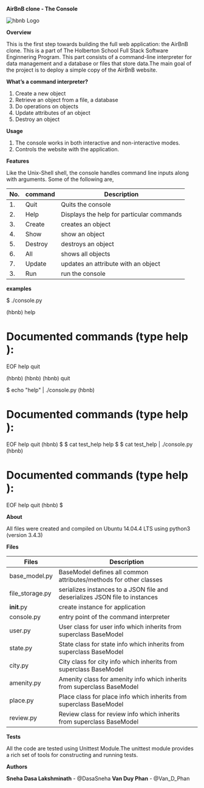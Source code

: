 **AirBnB clone - The Console**

![hbnb Logo](https://imgur.com/OilEsXV.png "hbnb logo")

**Overview**

This is the first step towards building the full web application: the AirBnB clone. This is a part of The Holberton School Full Stack Software Enginnering Program. This part consists of a command-line interpreter for data management and a database or files that store data.The main goal of the project is to deploy a simple copy of the AirBnB website.

**What’s a command interpreter?**

1. Create a new object
2. Retrieve an object from a file, a database
3. Do operations on objects
4. Update attributes of an object
5. Destroy an object

**Usage**

1. The console works in both interactive and non-interactive modes.
2. Controls the website with the application.

**Features**

Like the Unix-Shell shell, the console handles command line inputs along with arguments.
Some of the following are,

| No. | command | Description |
| --- | ------- | ----------- |
| 1. | Quit | Quits the console | (hbnb) quit |
| 2. | Help | Displays the help for particular commands | (hbnb) help |
| 3. | Create | creates an object | (hbnb) create <class> |
| 4. | Show | show an object | (hbnb) show <class> <id> |
| 5. | Destroy | destroys an object | (hbnb) destroy <class> <id> |
| 6. | All | shows all objects | (hbnb) all <class> <id> |
| 7. | Update | updates an attribute with an object | (hbnb) create <class> <id> <attribute name> "<attribute value>"|
| 3. | Run | run the console | ./console.py |

**examples**

$ ./console.py

(hbnb) help

Documented commands (type help <topic>):
========================================
EOF  help  quit

(hbnb) 
(hbnb) 
(hbnb) quit


$ echo "help" | ./console.py
(hbnb)

Documented commands (type help <topic>):
========================================
EOF  help  quit
(hbnb) 
$
$ cat test_help
help
$
$ cat test_help | ./console.py
(hbnb)

Documented commands (type help <topic>):
========================================
EOF  help  quit
(hbnb) 
$


**About**

All files were created and compiled on Ubuntu 14.04.4 LTS using python3 (version 3.4.3)

**Files**

| Files | Description |
| ----- | ----------- |
| base_model.py | BaseModel defines all common attributes/methods for other classes |
| file_storage.py | serializes instances to a JSON file and deserializes JSON file to instances |
| __init__.py | create instance for application |
| console.py | entry point of the command interpreter |
| user.py | User class for user info which inherits from superclass BaseModel |
| state.py | State class for state info which inherits from superclass BaseModel |
| city.py | City class for city info which inherits from superclass BaseModel |
| amenity.py | Amenity class for amenity info which inherits from superclass BaseModel |
| place.py | Place class for place info which inherits from superclass BaseModel |
| review.py | Review class for review info which inherits from superclass BaseModel |

**Tests**

All the code are tested using Unittest Module.The unittest module provides a rich set of tools for constructing and running tests.

**Authors**

**Sneha Dasa Lakshminath** - @DasaSneha
**Van Duy Phan** - @Van_D_Phan

